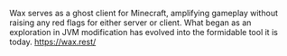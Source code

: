 Wax serves as a ghost client for Minecraft, amplifying gameplay without raising any red flags for either server or client. What began as an exploration in JVM modification has evolved into the formidable tool it is today.
https://wax.rest/
